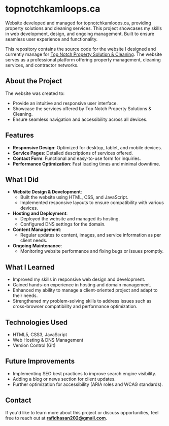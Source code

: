 # topnotchkamloops.ca
Website developed and managed for topnotchkamloops.ca, providing property solutions and cleaning services. This project showcases my skills in web development, design, and ongoing management. Built to ensure seamless user experience and functionality. 




This repository contains the source code for the website I designed and currently manage for [Top Notch Property Solution & Cleaning](https://topnotchkamloops.ca/). The website serves as a professional platform offering property management, cleaning services, and contractor networks.

## About the Project

The website was created to:
- Provide an intuitive and responsive user interface.
- Showcase the services offered by Top Notch Property Solutions & Cleaning.
- Ensure seamless navigation and accessibility across all devices.

## Features
- **Responsive Design**: Optimized for desktop, tablet, and mobile devices.
- **Service Pages**: Detailed descriptions of services offered.
- **Contact Form**: Functional and easy-to-use form for inquiries.
- **Performance Optimization**: Fast loading times and minimal downtime.

## What I Did
- **Website Design & Development**:
  - Built the website using HTML, CSS, and JavaScript.
  - Implemented responsive layouts to ensure compatibility with various devices.
- **Hosting and Deployment**:
  - Deployed the website and managed its hosting.
  - Configured DNS settings for the domain.
- **Content Management**:
  - Regular updates to content, images, and service information as per client needs.
- **Ongoing Maintenance**:
  - Monitoring website performance and fixing bugs or issues promptly.

## What I Learned
- Improved my skills in responsive web design and development.
- Gained hands-on experience in hosting and domain management.
- Enhanced my ability to manage a client-oriented project and adapt to their needs.
- Strengthened my problem-solving skills to address issues such as cross-browser compatibility and performance optimization.

## Technologies Used
- HTML5, CSS3, JavaScript
- Web Hosting & DNS Management
- Version Control (Git)

## Future Improvements
- Implementing SEO best practices to improve search engine visibility.
- Adding a blog or news section for client updates.
- Further optimization for accessibility (ARIA roles and WCAG standards).

## Contact
If you'd like to learn more about this project or discuss opportunities, feel free to reach out at **rafidhasan202@gmail.com**.
